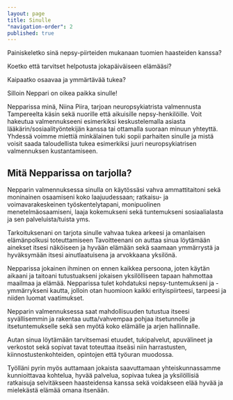 ```yaml
---
layout: page
title: Sinulle
"navigation-order": 2
published: true
---
```


Painiskeletko sinä nepsy-piirteiden mukanaan tuomien haasteiden kanssa?

Koetko että tarvitset helpotusta jokapäiväiseen elämääsi?

Kaipaatko osaavaa ja ymmärtävää tukea?

Silloin Neppari on oikea paikka sinulle!

Nepparissa minä, Niina Piira, tarjoan neuropsykiatrista valmennusta Tampereelta käsin sekä nuorille että aikuisille nepsy-henkilöille. Voit hakeutua valmennukseeni esimerkiksi keskustelemalla asiasta lääkärin/sosiaalityöntekijän kanssa tai ottamalla suoraan minuun yhteyttä. Yhdessä voimme miettiä minkälainen tuki sopii parhaiten sinulle ja mistä voisit saada taloudellista tukea esimerkiksi juuri neuropsykiatrisen valmennuksen kustantamiseen.

## Mitä Nepparissa on tarjolla?

Nepparin valmennuksessa sinulla on käytössäsi vahva ammattitaitoni sekä moninainen osaamiseni koko laajuudessaan; ratkaisu- ja voimavarakeskeinen työskentelytapani, monipuolinen menetelmäosaamiseni, laaja kokemukseni sekä tuntemukseni sosiaalialasta ja sen palveluista/tuista yms.

Tarkoituksenani on tarjota sinulle vahvaa tukea arkeesi ja omanlaisen elämänpolkusi toteuttamiseen Tavoitteenani on auttaa sinua löytämään ainekset itsesi näköiseen ja hyvään elämään sekä saamaan ymmärrystä ja hyväksymään itsesi ainutlaatuisena ja arvokkaana yksilönä.

Nepparissa jokainen ihminen on ennen kaikkea persoona, joten käytän aikaani ja taitoani tutustuakseni jokaisen yksilölliseen tapaan hahmottaa maailmaa ja elämää. Nepparissa tulet kohdatuksi nepsy-tuntemukseni ja -ymmärrykseni kautta, jolloin otan huomioon kaikki erityispiirteesi, tarpeesi ja niiden luomat vaatimukset.

Nepparin valmennuksessa saat mahdollisuuden tutustua itseesi syvällisemmin ja rakentaa uutta/vahvempaa pohjaa itsetunnolle ja itsetuntemukselle sekä sen myötä koko elämälle ja arjen hallinnalle.

Autan sinua löytämään tarvitsemasi etuudet, tukipalvelut, apuvälineet ja verkostot sekä sopivat tavat toteuttaa itseäsi niin harrastusten, kiinnostustenkohteiden, opintojen että työuran muodossa.

Työlläni pyrin myös auttamaan jokaista saavuttamaan yhteiskunnassamme kunnioittavaa kohtelua, hyvää palvelua, sopivaa tukea ja yksilöllisiä ratkaisuja selvitäkseen haasteidensa kanssa sekä voidakseen elää hyvää ja mielekästä elämää omana itsenään.
